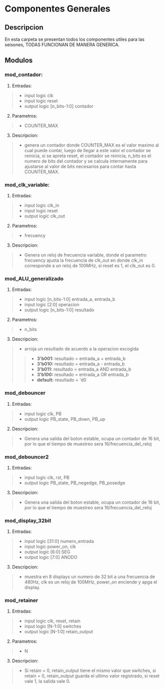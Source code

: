 # Componentes Generales
## Descripcion
En esta carpeta se presentan todos los componentes utiles para las seisones,
TODAS FUNCIONAN DE MANERA GENERICA.

## Modulos

### mod_contador:
  1. Entradas: 
  > * input logic clk
  > * input logic reset
  > * output logic [n_bits-1:0] contador
  2. Parametros:
  > * COUNTER_MAX
  3. Descripcion:
  > * genera un contador donde COUNTER_MAX es el valor maximo al cual puede contar, luego de llegar a este valor
el contador se reinicia, si se apreta reset, el contador se reinicia, n_bits es el numero de bits del contador y se calcula internamente para ajustarse al valor de bits necesarios para contar hasta COUNTER_MAX.
### mod_clk_variable:
  1. Entradas:
   > * input logic clk_in
   > * input logic reset
   > * output logic clk_out
  2. Parametros:
   > * frecuency
  3. Descripcion:
   > * Genera un reloj de frecuencia variable, donde el parametro frecuency ajusta la frecuencia de clk_out en donde clk_in corresponde a un reloj de 100MHz, si reset es 1, el clk_out es 0.
### mod_ALU_generalizado
  1. Entradas:
   > * input logic [n_bits-1:0] entrada_a, entrada_b
   > * input logic [2:0] operacion
   > * output logic [n_bits-1:0] resultado
  2. Parametros:
   > * n_bits
  3. Descripcion:
   > * arroja un resultado de acuerdo a la operacion escogida
   >> * **3'b001:** resultado = entrada_a + entrada_b
   >> * **3'b010:** resultado = entrada_a - entrada_b
   >> * **3'b011:** resultado = entrada_a AND entrada_b
   >> * **3'b100:** resultado = entrada_a OR entrada_b
   >> * **default:** resultado = 'd0
### mod_debouncer
  1. Entradas:
   > * input logic clk, PB
   > * output logic PB_state, PB_down, PB_up
  2. Descripcion:
   > * Genera una salida del boton estable, ocupa un contador de 16 bit, por lo que el tiempo de muestreo sera 16/frecuencia_del_reloj
### mod_debouncer2
  1. Entradas:
   > * input logic clk, rst, PB
   > * output logic PB_state, PB_negedge, PB_posedge
  3. Descripcion:
   > * Genera una salida del boton estable, ocupa un contador de 16 bit, por lo que el tiempo de muestreo sera 16/frecuencia_del_reloj
### mod_display_32bit
  1. Entradas:
   > * input logic [31:0] numero_entrada
   > * input logic power_on, clk
   > * output logic [6:0] SEG
   > * output logic [7:0] ANODO
  3. Descripcion:
   > * muestra en 8 displays un numero de 32 bit a una frecuencia de 480Hz, clk es un reloj de 100MHz, power_on enciende y apga el display.
### mod_retainer
  1. Entradas:
   > * input logic clk, reset, retain
   > * input logic [N-1:0] switches
   > * output logic [N-1:0] retain_output
  2. Parametros:
   > * N
  3. Descripcion:
   > * Si retain = 0, retain_output tiene el mismo valor que switches, si retain = 0, retain_output guarda el ultimo valor registrado, si reset vale 1, la salida vale 0.
   
